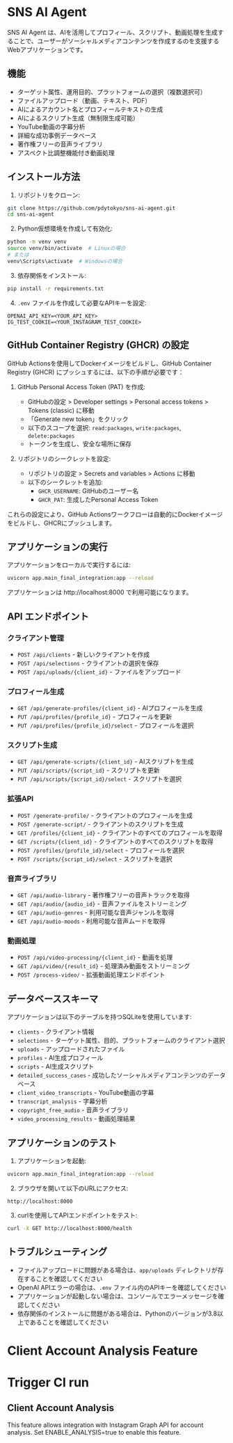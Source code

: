 # SNS AI Agent

SNS AI Agent は、AIを活用してプロフィール、スクリプト、動画処理を生成することで、ユーザーがソーシャルメディアコンテンツを作成するのを支援するWebアプリケーションです。

## 機能

- ターゲット属性、運用目的、プラットフォームの選択（複数選択可）
- ファイルアップロード（動画、テキスト、PDF）
- AIによるアカウント名とプロフィールテキストの生成
- AIによるスクリプト生成（無制限生成可能）
- YouTube動画の字幕分析
- 詳細な成功事例データベース
- 著作権フリーの音声ライブラリ
- アスペクト比調整機能付き動画処理

## インストール方法

1. リポジトリをクローン:
```bash
git clone https://github.com/pdytokyo/sns-ai-agent.git
cd sns-ai-agent
```

2. Python仮想環境を作成して有効化:
```bash
python -m venv venv
source venv/bin/activate  # Linuxの場合
# または
venv\Scripts\activate  # Windowsの場合
```

3. 依存関係をインストール:
```bash
pip install -r requirements.txt
```

4. `.env` ファイルを作成して必要なAPIキーを設定:
```
OPENAI_API_KEY=<YOUR_API_KEY>
IG_TEST_COOKIE=<YOUR_INSTAGRAM_TEST_COOKIE>
```

## GitHub Container Registry (GHCR) の設定

GitHub Actionsを使用してDockerイメージをビルドし、GitHub Container Registry (GHCR) にプッシュするには、以下の手順が必要です：

1. GitHub Personal Access Token (PAT) を作成:
   - GitHubの設定 > Developer settings > Personal access tokens > Tokens (classic) に移動
   - 「Generate new token」をクリック
   - 以下のスコープを選択: `read:packages`, `write:packages`, `delete:packages`
   - トークンを生成し、安全な場所に保存

2. リポジトリのシークレットを設定:
   - リポジトリの設定 > Secrets and variables > Actions に移動
   - 以下のシークレットを追加:
     - `GHCR_USERNAME`: GitHubのユーザー名
     - `GHCR_PAT`: 生成したPersonal Access Token

これらの設定により、GitHub Actionsワークフローは自動的にDockerイメージをビルドし、GHCRにプッシュします。

## アプリケーションの実行

アプリケーションをローカルで実行するには:

```bash
uvicorn app.main_final_integration:app --reload
```

アプリケーションは http://localhost:8000 で利用可能になります。

## API エンドポイント

### クライアント管理
- `POST /api/clients` - 新しいクライアントを作成
- `POST /api/selections` - クライアントの選択を保存
- `POST /api/uploads/{client_id}` - ファイルをアップロード

### プロフィール生成
- `GET /api/generate-profiles/{client_id}` - AIプロフィールを生成
- `PUT /api/profiles/{profile_id}` - プロフィールを更新
- `PUT /api/profiles/{profile_id}/select` - プロフィールを選択

### スクリプト生成
- `GET /api/generate-scripts/{client_id}` - AIスクリプトを生成
- `PUT /api/scripts/{script_id}` - スクリプトを更新
- `PUT /api/scripts/{script_id}/select` - スクリプトを選択

### 拡張API
- `POST /generate-profile/` - クライアントのプロフィールを生成
- `POST /generate-script/` - クライアントのスクリプトを生成
- `GET /profiles/{client_id}` - クライアントのすべてのプロフィールを取得
- `GET /scripts/{client_id}` - クライアントのすべてのスクリプトを取得
- `POST /profiles/{profile_id}/select` - プロフィールを選択
- `POST /scripts/{script_id}/select` - スクリプトを選択

### 音声ライブラリ
- `GET /api/audio-library` - 著作権フリーの音声トラックを取得
- `GET /api/audio/{audio_id}` - 音声ファイルをストリーミング
- `GET /api/audio-genres` - 利用可能な音声ジャンルを取得
- `GET /api/audio-moods` - 利用可能な音声ムードを取得

### 動画処理
- `POST /api/video-processing/{client_id}` - 動画を処理
- `GET /api/video/{result_id}` - 処理済み動画をストリーミング
- `POST /process-video/` - 拡張動画処理エンドポイント

## データベーススキーマ

アプリケーションは以下のテーブルを持つSQLiteを使用しています:

- `clients` - クライアント情報
- `selections` - ターゲット属性、目的、プラットフォームのクライアント選択
- `uploads` - アップロードされたファイル
- `profiles` - AI生成プロフィール
- `scripts` - AI生成スクリプト
- `detailed_success_cases` - 成功したソーシャルメディアコンテンツのデータベース
- `client_video_transcripts` - YouTube動画の字幕
- `transcript_analysis` - 字幕分析
- `copyright_free_audio` - 音声ライブラリ
- `video_processing_results` - 動画処理結果

## アプリケーションのテスト

1. アプリケーションを起動:
```bash
uvicorn app.main_final_integration:app --reload
```

2. ブラウザを開いて以下のURLにアクセス:
```
http://localhost:8000
```

3. curlを使用してAPIエンドポイントをテスト:
```bash
curl -X GET http://localhost:8000/health
```

## トラブルシューティング

- ファイルアップロードに問題がある場合は、`app/uploads` ディレクトリが存在することを確認してください
- OpenAI APIエラーの場合は、`.env` ファイル内のAPIキーを確認してください
- アプリケーションが起動しない場合は、コンソールでエラーメッセージを確認してください
- 依存関係のインストールに問題がある場合は、Pythonのバージョンが3.8以上であることを確認してください
# Client Account Analysis Feature
# Trigger CI run
## Client Account Analysis
This feature allows integration with Instagram Graph API for account analysis.
Set ENABLE_ANALYSIS=true to enable this feature.
